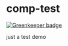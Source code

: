 # comp-test

[![Greenkeeper badge](https://badges.greenkeeper.io/1ziton/comp-test.svg)](https://greenkeeper.io/)

just a test demo
